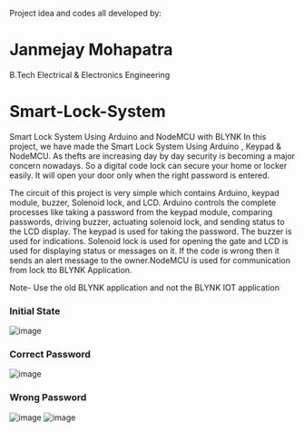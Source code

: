 Project idea and codes all developed by: 
         
         
# Janmejay Mohapatra 
B.Tech Electrical & Electronics Engineering

# Smart-Lock-System
Smart Lock System Using Arduino and NodeMCU with BLYNK
In this project, we have made the Smart Lock System Using Arduino , Keypad & NodeMCU. As thefts are increasing day by day security is becoming a major concern nowadays. So a digital code lock can secure your home or locker easily. It will open your door only when the right password is entered.

The circuit of this project is very simple which contains Arduino, keypad module, buzzer, Solenoid lock, and LCD. Arduino controls the complete processes like taking a password from the keypad module, comparing passwords, driving buzzer, actuating solenoid lock, and sending status to the LCD display. The keypad is used for taking the password. The buzzer is used for indications. Solenoid lock is used for opening the gate  and LCD is used for displaying status or messages on it. If the code is wrong then it sends an alert message to the owner.NodeMCU is used for communication from lock tto BLYNK Application.


Note- Use the old BLYNK application and not the BLYNK IOT application

### Initial State
![image](https://user-images.githubusercontent.com/89799094/145670566-527ab215-fba7-45c3-9700-0b339728ef91.png)
### Correct Password
![image](https://user-images.githubusercontent.com/89799094/145670588-cb3dea25-9813-4830-ba33-cb8f2c1bcf73.png)
### Wrong Password
![image](https://user-images.githubusercontent.com/89799094/145670599-5c4b6e41-d104-44b1-85e1-01cbb49196af.png)
![image](https://user-images.githubusercontent.com/89799094/145670606-b1c8f74e-f404-4eb0-9af2-0afacd06159b.png)



